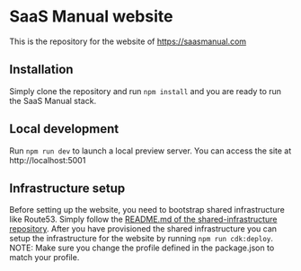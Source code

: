 # SaaS Manual website

This is the repository for the website of https://saasmanual.com

## Installation

Simply clone the repository and run `npm install` and you are ready to run the SaaS Manual stack.

## Local development

Run `npm run dev` to launch a local preview server. You can access the site at http://localhost:5001

## Infrastructure setup

Before setting up the website, you need to bootstrap shared infrastructure like Route53. Simply follow the [README.md of the shared-infrastructure repository](https://github.com/saasmanual/shared-infrastructure/blob/main/README.md). After you have provisioned the shared infrastructure you can setup the infrastructure for the website by running `npm run cdk:deploy`. NOTE: Make sure you change the profile defined in the package.json to match your profile.